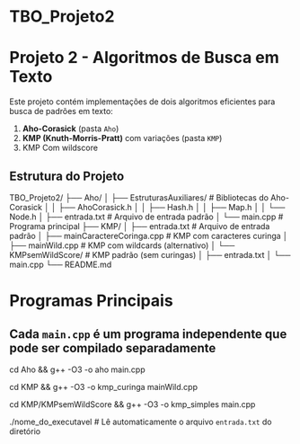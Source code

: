 # TBO_Projeto2

# Projeto 2 - Algoritmos de Busca em Texto

Este projeto contém implementações de dois algoritmos eficientes para busca de padrões em texto:

1. **Aho-Corasick** (pasta `Aho`)
2. **KMP (Knuth-Morris-Pratt)** com variações (pasta `KMP`)
3. KMP Com wildscore

## Estrutura do Projeto

TBO_Projeto2/
├── Aho/
│ ├── EstruturasAuxiliares/ # Bibliotecas do Aho-Corasick
│ │ ├── AhoCorasick.h
│ │ ├── Hash.h
│ │ ├── Map.h
│ │ └── Node.h
│ ├── entrada.txt # Arquivo de entrada padrão
│ └── main.cpp # Programa principal
├── KMP/
│ ├── entrada.txt # Arquivo de entrada padrão
│ ├── mainCaractereCoringa.cpp # KMP com caracteres curinga
│ ├── mainWild.cpp # KMP com wildcards (alternativo)
│ └── KMPsemWildScore/ # KMP padrão (sem curingas)
│ ├── entrada.txt
│ └── main.cpp
└── README.md

# Programas Principais

## Cada `main.cpp` é um programa independente que pode ser compilado separadamente

cd Aho && g++ -O3 -o aho main.cpp  

cd KMP && g++ -O3 -o kmp_curinga mainWild.cpp  

cd KMP/KMPsemWildScore && g++ -O3 -o kmp_simples main.cpp  

./nome_do_executavel  # Lê automaticamente o arquivo `entrada.txt` do diretório  
